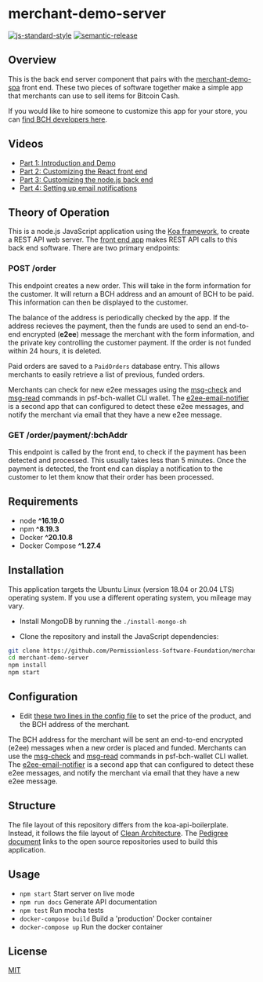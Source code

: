# merchant-demo-server

[![js-standard-style](https://img.shields.io/badge/code%20style-standard-brightgreen.svg)](http://standardjs.com) [![semantic-release](https://img.shields.io/badge/%20%20%F0%9F%93%A6%F0%9F%9A%80-semantic--release-e10079.svg)](https://github.com/semantic-release/semantic-release)

## Overview

This is the back end server component that pairs with the [merchant-demo-spa](https://github.com/Permissionless-Software-Foundation/merchant-demo-spa) front end. These two pieces of software together make a simple app that merchants can use to sell items for Bitcoin Cash.

If you would like to hire someone to customize this app for your store, you can [find BCH developers here](https://fullstack.cash/consulting).

## Videos

- [Part 1: Introduction and Demo](https://youtu.be/jOv2c6kvdX4)
- [Part 2: Customizing the React front end](https://youtu.be/QghTUkx1hk0)
- [Part 3: Customizing the node.js back end](https://youtu.be/yMFNbqU3icM)
- [Part 4: Setting up email notifications](https://youtu.be/3gCvxNx-P30)

## Theory of Operation

This is a node.js JavaScript application using the [Koa framework](https://koajs.com/), to create a REST API web server. The [front end app](https://github.com/Permissionless-Software-Foundation/merchant-demo-spa) makes REST API calls to this back end software. There are two primary endpoints:

### POST /order

This endpoint creates a new order. This will take in the form information for the customer. It will return a BCH address and an amount of BCH to be paid. This information can then be displayed to the customer.

The balance of the address is periodically checked by the app. If the address recieves the payment, then the funds are used to send an end-to-end encrypted (**e2ee**) message the merchant with the form information, and the private key controlling the customer payment. If the order is not funded within 24 hours, it is deleted.

Paid orders are saved to a `PaidOrders` database entry. This allows merchants to easily retrieve a list of previous, funded orders.

Merchants can check for new e2ee messages using the [msg-check](https://github.com/Permissionless-Software-Foundation/psf-bch-wallet#psf-bch-wallet-msg-check) and [msg-read](https://github.com/Permissionless-Software-Foundation/psf-bch-wallet#psf-bch-wallet-msg-read) commands in psf-bch-wallet CLI wallet. The [e2ee-email-notifier](https://github.com/Permissionless-Software-Foundation/e2ee-email-notifier) is a second app that can configured to detect these e2ee messages, and notify the merchant via email that they have a new e2ee message.

### GET /order/payment/:bchAddr

This endpoint is called by the front end, to check if the payment has been detected and processed. This usually takes less than 5 minutes. Once the payment is detected, the front end can display a notification to the customer to let them know that their order has been processed.

## Requirements

- node **^16.19.0**
- npm **^8.19.3**
- Docker **^20.10.8**
- Docker Compose **^1.27.4**

## Installation

This application targets the Ubuntu Linux (version 18.04 or 20.04 LTS) operating system. If you use a different operating system, you mileage may vary.

- Install MongoDB by running the `./install-mongo-sh`

- Clone the repository and install the JavaScript dependencies:

```bash
git clone https://github.com/Permissionless-Software-Foundation/merchant-demo-server
cd merchant-demo-server
npm install
npm start
```

## Configuration

- Edit [these two lines in the config file](https://github.com/Permissionless-Software-Foundation/merchant-demo-server/blob/3370afab81ac0d39b3e0b338581f13888c1a1c65/config/env/common.js#L100-L102) to set the price of the product, and the BCH address of the merchant.

The BCH address for the merchant will be sent an end-to-end encrypted (e2ee) messages when a new order is placed and funded. Merchants can use the [msg-check](https://github.com/Permissionless-Software-Foundation/psf-bch-wallet#psf-bch-wallet-msg-check) and [msg-read](https://github.com/Permissionless-Software-Foundation/psf-bch-wallet#psf-bch-wallet-msg-read) commands in psf-bch-wallet CLI wallet. The [e2ee-email-notifier](https://github.com/Permissionless-Software-Foundation/e2ee-email-notifier) is a second app that can configured to detect these e2ee messages, and notify the merchant via email that they have a new e2ee message.


## Structure

The file layout of this repository differs from the koa-api-boilerplate. Instead, it follows the file layout of [Clean Architecture](https://christroutner.github.io/trouts-blog/blog/clean-architecture). The [Pedigree document](./PEDIGREE.md) links to the open source repositories used to build this application.

## Usage

- `npm start` Start server on live mode
- `npm run docs` Generate API documentation
- `npm test` Run mocha tests
- `docker-compose build` Build a 'production' Docker container
- `docker-compose up` Run the docker container

## License

[MIT](./LICENSE.md)
